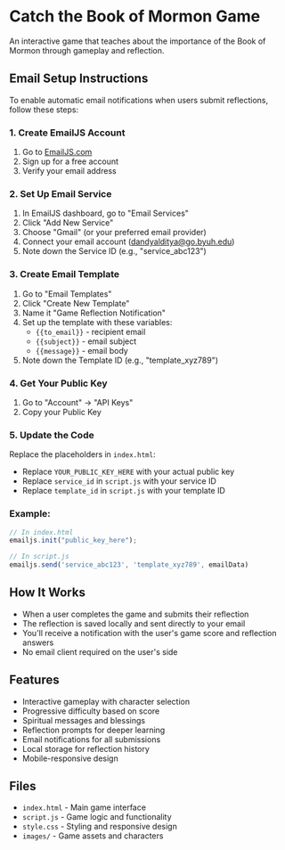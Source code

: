 # Catch the Book of Mormon Game

An interactive game that teaches about the importance of the Book of Mormon through gameplay and reflection.

## Email Setup Instructions

To enable automatic email notifications when users submit reflections, follow these steps:

### 1. Create EmailJS Account
1. Go to [EmailJS.com](https://www.emailjs.com/)
2. Sign up for a free account
3. Verify your email address

### 2. Set Up Email Service
1. In EmailJS dashboard, go to "Email Services"
2. Click "Add New Service"
3. Choose "Gmail" (or your preferred email provider)
4. Connect your email account (dandyalditya@go.byuh.edu)
5. Note down the Service ID (e.g., "service_abc123")

### 3. Create Email Template
1. Go to "Email Templates"
2. Click "Create New Template"
3. Name it "Game Reflection Notification"
4. Set up the template with these variables:
   - `{{to_email}}` - recipient email
   - `{{subject}}` - email subject
   - `{{message}}` - email body
5. Note down the Template ID (e.g., "template_xyz789")

### 4. Get Your Public Key
1. Go to "Account" → "API Keys"
2. Copy your Public Key

### 5. Update the Code
Replace the placeholders in `index.html`:
- Replace `YOUR_PUBLIC_KEY_HERE` with your actual public key
- Replace `service_id` in `script.js` with your service ID
- Replace `template_id` in `script.js` with your template ID

### Example:
```javascript
// In index.html
emailjs.init("public_key_here");

// In script.js
emailjs.send('service_abc123', 'template_xyz789', emailData)
```

## How It Works
- When a user completes the game and submits their reflection
- The reflection is saved locally and sent directly to your email
- You'll receive a notification with the user's game score and reflection answers
- No email client required on the user's side

## Features
- Interactive gameplay with character selection
- Progressive difficulty based on score
- Spiritual messages and blessings
- Reflection prompts for deeper learning
- Email notifications for all submissions
- Local storage for reflection history
- Mobile-responsive design

## Files
- `index.html` - Main game interface
- `script.js` - Game logic and functionality
- `style.css` - Styling and responsive design
- `images/` - Game assets and characters